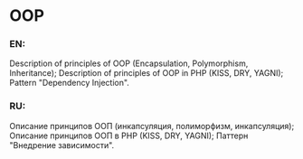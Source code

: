 # OOP

### EN: 
Description of principles of OOP (Encapsulation, Polymorphism, Inheritance);
Description of principles of OOP in PHP (KISS, DRY, YAGNI);
Pattern "Dependency Injection".

### RU:
Описание принципов ООП (инкапсуляция, полиморфизм, инкапсуляция);
Описание принципов ООП в PHP (KISS, DRY, YAGNI);
Паттерн "Внедрение зависимости".
